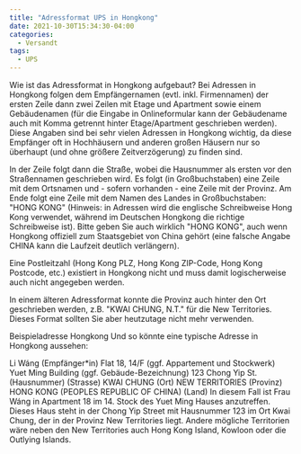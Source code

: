 ```yaml
---
title: "Adressformat UPS in Hongkong"
date: 2021-10-30T15:34:30-04:00
categories:
  - Versandt
tags:
  - UPS
---
```


Wie ist das Adressformat in Hongkong aufgebaut?
Bei Adressen in Hongkong folgen dem Empfängernamen (evtl. inkl. Firmennamen) der ersten Zeile dann zwei Zeilen mit Etage und Apartment sowie einem Gebäudenamen (für die Eingabe in Onlineformular kann der Gebäudename auch mit Komma getrennt hinter Etage/Apartment geschrieben werden). Diese Angaben sind bei sehr vielen Adressen in Hongkong wichtig, da diese Empfänger oft in Hochhäusern und anderen großen Häusern nur so überhaupt (und ohne größere Zeitverzögerung) zu finden sind.

In der Zeile folgt dann die Straße, wobei die Hausnummer als ersten vor den Straßennamen geschrieben wird. Es folgt (in Großbuchstaben) eine Zeile mit dem Ortsnamen und - sofern vorhanden - eine Zeile mit der Provinz. Am Ende folgt eine Zeile mit dem Namen des Landes in Großbuchstaben: "HONG KONG" (Hinweis: in Adressen wird die englische Schreibweise Hong Kong verwendet, während im Deutschen Hongkong die richtige Schreibweise ist). Bitte geben Sie auch wirklich "HONG KONG", auch wenn Hongkong offiziell zum Staatsgebiet von China gehört (eine falsche Angabe CHINA kann die Laufzeit deutlich verlängern).

Eine Postleitzahl (Hong Kong PLZ, Hong Kong ZIP-Code, Hong Kong Postcode, etc.) existiert in Hongkong nicht und muss damit logischerweise auch nicht angegeben werden.

In einem älteren Adressformat konnte die Provinz auch hinter den Ort geschrieben werden, z.B. "KWAI CHUNG, N.T." für die New Territories. Dieses Format sollten Sie aber heutzutage nicht mehr verwenden.

Beispieladresse Hongkong
Und so könnte eine typische Adresse in Hongkong aussehen:

Li Wáng	(Empfänger*in)
Flat 18, 14/F	(ggf. Appartement und Stockwerk)
Yuet Ming Building	(ggf. Gebäude-Bezeichnung)
123 Chong Yip St.	(Hausnummer) (Strasse)
KWAI CHUNG	(Ort)
NEW TERRITORIES	(Provinz)
HONG KONG (PEOPLES REPUBLIC OF CHINA)	(Land)
In diesem Fall ist Frau Wáng in Apartment 18 im 14. Stock des Yuet Ming Hauses anzutreffen. Dieses Haus steht in der Chong Yip Street mit Hausnummer 123 im Ort Kwai Chung, der in der Provinz New Territories liegt. Andere mögliche Territorien wäre neben den New Territories auch Hong Kong Island, Kowloon oder die Outlying Islands.
